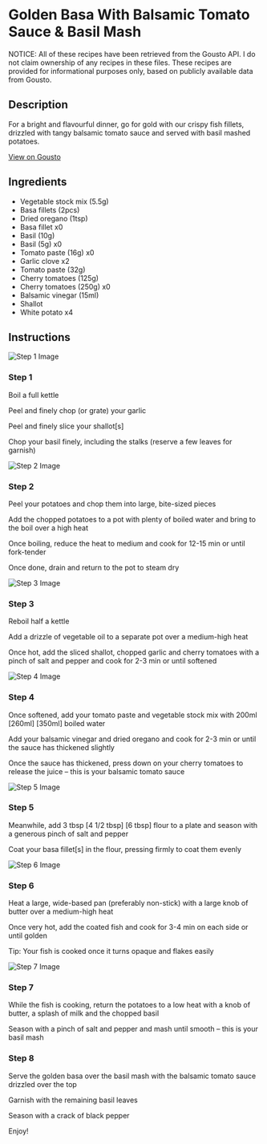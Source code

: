 # Golden Basa With Balsamic  Tomato Sauce & Basil Mash

NOTICE: All of these recipes have been retrieved from the Gousto API. I do not claim ownership of any recipes in these files. These recipes are provided for informational purposes only, based on publicly available data from Gousto.

## Description

For a bright and flavourful dinner, go for gold with our crispy fish fillets, drizzled with tangy balsamic tomato sauce and served with basil mashed potatoes.

[View on Gousto](https://www.gousto.co.uk/recipes/cookbook/golden-fish-with-tangy-tomato-caper-sauce-basil-mash)

## Ingredients

- Vegetable stock mix (5.5g)
- Basa fillets (2pcs)
- Dried oregano (1tsp)
- Basa fillet x0
- Basil (10g)
- Basil (5g) x0
- Tomato paste (16g) x0
- Garlic clove x2
- Tomato paste (32g)
- Cherry tomatoes (125g)
- Cherry tomatoes (250g) x0
- Balsamic vinegar (15ml)
- Shallot
- White potato x4

## Instructions

![Step 1 Image](https://production-media.gousto.co.uk/cms/recipe-step-image/Step-1-1681838363831-x200.jpg)

### Step 1

Boil a full kettle

Peel and finely chop (or grate) your garlic

Peel and finely slice your shallot[s]

Chop your basil finely, including the stalks (reserve a few leaves for garnish)

![Step 2 Image](https://production-media.gousto.co.uk/cms/recipe-step-image/Step-2-1681838372842-x200.jpg)

### Step 2

Peel your potatoes and chop them into large, bite-sized pieces

Add the chopped potatoes to a pot with plenty of boiled water and bring to the boil over a high heat

Once boiling, reduce the heat to medium and cook for 12-15 min or until fork-tender

Once done, drain and return to the pot to steam dry

![Step 3 Image](https://production-media.gousto.co.uk/cms/recipe-step-image/Step-3-1681838376983-x200.jpg)

### Step 3

Reboil half a kettle

Add a drizzle of vegetable oil to a separate pot over a medium-high heat

Once hot, add the sliced shallot, chopped garlic and cherry tomatoes with a pinch of salt and pepper and cook for 2-3 min or until softened

![Step 4 Image](https://production-media.gousto.co.uk/cms/recipe-step-image/Step-4-1681838381375-x200.jpg)

### Step 4

Once softened, add your tomato paste and vegetable stock mix with 200ml <span class="text-purple">[260ml]</span> <span class="text-danger">[350ml]</span> boiled water

Add your balsamic vinegar and dried oregano and cook for 2-3 min or until the sauce has thickened slightly

Once the sauce has thickened, press down on your cherry tomatoes to release the juice – this is your balsamic tomato sauce

![Step 5 Image](https://production-media.gousto.co.uk/cms/recipe-step-image/Step-5-1681838387405-x200.jpg)

### Step 5

Meanwhile, add 3 tbsp <span class="text-purple">[4 1/2 tbsp]</span> <span class="text-danger">[6 tbsp] </span>flour to a plate and season with a generous pinch of salt and pepper

Coat your basa fillet[s] in the flour, pressing firmly to coat them evenly

![Step 6 Image](https://production-media.gousto.co.uk/cms/recipe-step-image/Step-6-1681838396974-x200.jpg)

### Step 6

Heat a large, wide-based pan (preferably non-stick) with a large knob of butter over a medium-high heat

Once very hot, add the coated fish and cook for 3-4 min on each side or until golden

Tip: Your fish is cooked once it turns opaque and flakes easily

![Step 7 Image](https://production-media.gousto.co.uk/cms/recipe-step-image/Step-7-1681838404293-x200.jpg)

### Step 7

While the fish is cooking, return the potatoes to a low heat with a knob of butter, a splash of milk and the chopped basil

Season with a pinch of salt and pepper and mash until smooth – this is your basil mash

### Step 8

Serve the golden basa over the basil mash with the balsamic tomato sauce drizzled over the top

Garnish with the remaining basil leaves

Season with a crack of black pepper

Enjoy!

